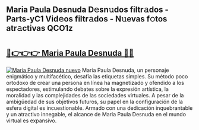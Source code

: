 ## Maria Paula Desnuda D𝚎sn𝚞dos filtr𝚊dos - Parts-yC1 Vid𝚎os filtr𝚊dos - N𝚞evas f𝚘tos atr𝚊ctivas QCO1z

# <h2><a href="http://mb7dx4h.tromn.icu/?c=Maria+Paula+Desnuda">🔗👉👉👉 Maria Paula Desnuda 🔗🔗</a></h2>

[![Maria Paula Desnuda nuevo](https://i.imgur.com/pEAQMta.gif)](http://mb7dx4h.tromn.icu/?c=Maria+Paula+Desnuda)
Maria Paula Desnuda, un personaje enigmático y multifacético, desafía las etiquetas simples. Su método poco ortodoxo de crear una persona en línea ha magnetizado y ofendido a los espectadores, estimulando debates sobre la expresión artística, la moralidad y las complejidades de las sociedades virtuales. A pesar de la ambigüedad de sus objetivos futuros, su papel en la configuración de la esfera digital es incuestionable. Armado con una dedicación inquebrantable y un atractivo innegable, el alcance de Maria Paula Desnuda en el mundo virtual es expansivo.
